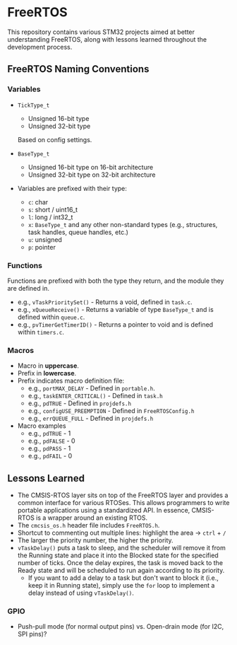 # FreeRTOS
This repository contains various STM32 projects aimed at better understanding FreeRTOS, along with lessons learned throughout the development process.



## FreeRTOS Naming Conventions

### Variables

* `TickType_t`

  * Unsigned 16-bit type
  * Unsigned 32-bit type

  Based on config settings.

* `BaseType_t`

  * Unsigned 16-bit type on 16-bit architecture
  * Unsigned 32-bit type on 32-bit architecture

* Variables are prefixed with their type:

  * `c`: char
  * `s`: short / uint16_t
  * `l`: long / int32_t
  * `x`: `BaseType_t` and any other non-standard types (e.g., structures, task handles, queue handles, etc.)
  * `u`: unsigned
  * `p`: pointer

### Functions

Functions are prefixed with both the type they return, and the module they are defined in.

* e.g., `vTaskPrioritySet()` - Returns a void, defined in `task.c`.
* e.g., `xQueueReceive()` - Returns a variable of type `BaseType_t` and is defined within `queue.c`.
* e.g., `pvTimerGetTimerID()` - Returns a pointer to void and is defined within `timers.c`.

### Macros

* Macro in **uppercase**.
* Prefix in **lowercase**.
* Prefix indicates macro definition file:
  * e.g., `portMAX_DELAY` - Defined in `portable.h`.
  * e.g., `taskENTER_CRITICAL()` - Defined in `task.h`
  * e.g., `pdTRUE` - Defined in `projdefs.h`
  * e.g., `configUSE_PREEMPTION` - Defined in `FreeRTOSConfig.h`
  * e.g., `errQUEUE_FULL` - Defined in `projdefs.h`
* Macro examples
  * e.g., `pdTRUE` - 1
  * e.g., `pdFALSE` - 0
  * e.g., `pdPASS` - 1
  * e.g., `pdFAIL` - 0



## Lessons Learned
* The CMSIS-RTOS layer sits on top of the FreeRTOS layer and provides a common interface for various RTOSes. This allows programmers to write portable applications using a standardized API. In essence, CMSIS-RTOS is a wrapper around an existing RTOS.
* The `cmcsis_os.h` header file includes `FreeRTOS.h`.
* Shortcut to commenting out multiple lines: highlight the area -> `ctrl` + `/`
* The larger the priority number, the higher the priority.
* `vTaskDelay()` puts a task to sleep, and the scheduler will remove it from the Running state and place it into the Blocked state for the specified number of ticks. Once the delay expires, the task is moved back to the Ready state and will be scheduled to run again according to its priority.
  * If you want to add a delay to a task but don't want to block it (i.e., keep it in Running state), simply use the `for` loop to implement a delay instead of using `vTaskDelay()`.

### GPIO

* Push-pull mode (for normal output pins) vs. Open-drain mode (for I2C, SPI pins)?

